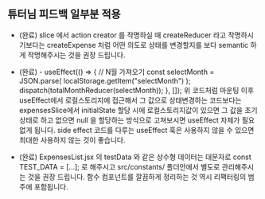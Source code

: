 ## 튜터님 피드백 일부분 적용

- (완료) slice 에서 action creator 를 작명하실 때 createReducer 라고 작명하시기보다는 createExpense 처럼 어떤 의도로 상태를 변경할지를 보다 semantic 하게 작명해주시는 것을 권장 드립니다.

- (완료) - useEffect(() => {
  // N월 가져오기
  const selectMonth = JSON.parse(
  localStorage.getItem("selectMonth")
  );
  dispatch(totalMonthReducer(selectMonth));
  }, []);
  위 코드처럼 마운팅 이후 useEffect에서 로컬스토리지에 접근해서 그 값으로 상태변경하는 코드보다는 expensesSlice에서 initialState 할당 시에 로컬스토리지값이 있으면 그 값을 초기상태로 하고 없으면 null 을 할당하는 방식으로 고쳐보시면 useEffect 자체가 필요없게 됩니다. side effect 코드를 다루는 useEffect 훅은 사용하지 않을 수 있으면 최대한 사용하지 않는 것이 좋습니다.

- (완료) ExpensesList.jsx 의 testData 와 같은 상수형 데이터는 대문자로 const TEST_DATA = [...]; 로 해주시고 src/constants/ 폴더안에서 별도로 관리해주시는 것을 권장 드립니다. 함수 컴포넌트를 깔끔하게 정리하는 것 역시 리팩터링의 범주에 포함됩니다.
